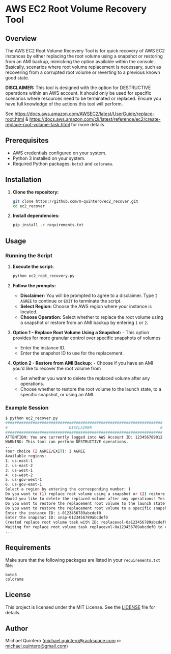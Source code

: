 # AWS EC2 Root Volume Recovery Tool

## Overview

The AWS EC2 Root Volume Recovery Tool is for quick recovery of AWS EC2 instances by either replacing the root volume using a snapshot or restoring from an AMI backup, mimicking the option available within the console. Basically, scenarios where root volume replacement is necessary, such as recovering from a corrupted root volume or reverting to a previous known good state.

**DISCLAIMER:** This tool is designed with the option for DESTRUCTIVE operations within an AWS account. It should only be used for specific scenarios where resources need to be terminated or replaced. Ensure you have full knowledge of the actions this tool will perform.

See https://docs.aws.amazon.com/AWSEC2/latest/UserGuide/replace-root.html & 
https://docs.aws.amazon.com/cli/latest/reference/ec2/create-replace-root-volume-task.html for more details
## Prerequisites

- AWS credentials configured on your system.
- Python 3 installed on your system.
- Required Python packages: `boto3` and `colorama`.

## Installation

1. **Clone the repository:**
   ```bash
   git clone https://github.com/m-quintero/ec2_recover.git
   cd ec2_recover
   ```

2. **Install dependencies:**
   ```bash
   pip install -r requirements.txt
   ```

## Usage

### Running the Script

1. **Execute the script:**
   ```bash
   python ec2_root_recovery.py
   ```

2. **Follow the prompts:**

   - **Disclaimer:** You will be prompted to agree to a disclaimer. Type `I AGREE` to continue or `EXIT` to terminate the script.
   - **Select Region:** Choose the AWS region where your instance is located.
   - **Choose Operation:** Select whether to replace the root volume using a snapshot or restore from an AMI backup by entering `1` or `2`.

3. **Option 1 - Replace Root Volume Using a Snapshot:** - This option provides for more granular control over specific snapshots of volumes

   - Enter the instance ID.
   - Enter the snapshot ID to use for the replacement.

4. **Option 2 - Restore from AMI Backup:** - Choose if you have an AMI you'd like to recover the root volume from

   - Set whether you want to delete the replaced volume after any operations.
   - Choose whether to restore the root volume to the launch state, to a specific snapshot, or using an AMI.

### Example Session

```bash
$ python ec2_recover.py
#####################################################################
#                           DISCLAIMER                              #
#####################################################################
ATTENTION: You are currently logged into AWS Account ID: 123456789012
WARNING: This tool can perform DESTRUCTIVE operations.
...
Your choice (I AGREE/EXIT): I AGREE
Available regions:
1. us-east-1
2. us-east-2
3. us-west-1
4. us-west-2
5. us-gov-west-1
6. us-gov-east-1
Select a region by entering the corresponding number: 1
Do you want to (1) replace root volume using a snapshot or (2) restore from AMI backup? Enter 1 or 2: 2
Would you like to delete the replaced volume after any operations? Yes or No: NO
Do you want to restore the replacement root volume to the launch state? Yes or No: NO
Do you want to restore the replacement root volume to a specific snapshot? Yes or No: YES
Enter the instance ID: i-0123456789abcdef0
Enter the snapshot ID: snap-0123456789abcdef0
Created replace root volume task with ID: replacevol-0a123456789abcdef0
Waiting for replace root volume task replacevol-0a123456789abcdef0 to complete (current state: pending)
...
```

## Requirements

Make sure that the following packages are listed in your `requirements.txt` file:

```
boto3
colorama
```

## License

This project is licensed under the MIT License. See the [LICENSE](LICENSE) file for details.


## Author

Michael Quintero (michael.quintero@rackspace.com or michael.quintero@gmail.com)
